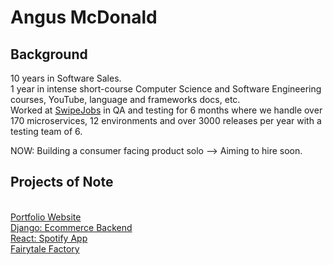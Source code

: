 <h1>Angus McDonald</>
<h2>Background</h2>
10 years in Software Sales.<br>
1 year in intense short-course Computer Science and Software Engineering courses, YouTube, language and frameworks docs, etc.<br>
Worked at <a href="https://www.swipejobs.com/">SwipeJobs</a> in QA and testing for 6 months where we handle over 170 microservices, 12 environments and over 3000 releases per year with a testing team of 6.<br>

NOW: Building a consumer facing product solo --> Aiming to hire soon.

<h2>Projects of Note</h2><br>
<a href="https://angus-mcdonald-portfolio-website.netlify.app/">Portfolio Website</a><br>
<a href="https://github.com/banga87/storefront3_v2">Django: Ecommerce Backend</a><br>
<a href="https://github.com/banga87/spotify-clone-2">React: Spotify App</a><br>
<a href="https://fairytalefactory.io/">Fairytale Factory</a><br>
<br>
<!---
banga87/banga87 is a ✨ special ✨ repository because its `README.md` (this file) appears on your GitHub profile.
You can click the Preview link to take a look at your changes.
--->


